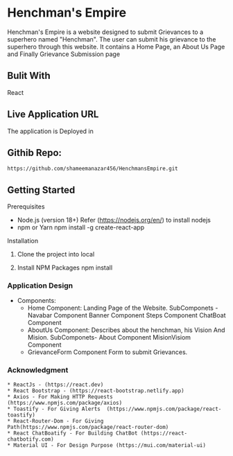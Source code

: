 # Henchman's Empire

Henchman's Empire is a website designed to submit Grievances to a superhero named "Henchman". The user can submit his grievance to the superhero through this website. It contains a Home Page, an About Us Page and Finally Grievance Submission page

## Bulit With

React

## Live Application URL
 The application is Deployed in 

## Githib Repo:
    https://github.com/shameemanazar456/HenchmansEmpire.git

## Getting Started

Prerequisites

* Node.js (version 18+) Refer (https://nodejs.org/en/) to install nodejs
* npm or Yarn
    npm install -g create-react-app

Installation

1. Clone the project into local

2. Install NPM Packages
        npm install 

### Application Design

* Components:
   * Home Component:
        Landing Page of the Website. SubComponets -
            Navabar Component
            Banner Component
            Steps Component
            ChatBoat Component
    * AboutUs Component:
        Describes about the henchman, his Vision And Mision. SubComponets-
            About Component
            MisionVisiom Component
    * GrievanceForm Component
        Form to submit Grievances. 

 
### Acknowledgment

    * ReactJs - (https://react.dev)
    * React Bootstrap - (https://react-bootstrap.netlify.app)
    * Axios - For Making HTTP Requests (https://www.npmjs.com/package/axios)
    * Toastify - For Giving Alerts  (https://www.npmjs.com/package/react-toastify)
    * React-Router-Dom - For Giving Path(https://www.npmjs.com/package/react-router-dom)
    * React ChatBoatify - For Building ChatBot (https://react-chatbotify.com)
    * Material UI - For Design Purpose (https://mui.com/material-ui)
    



